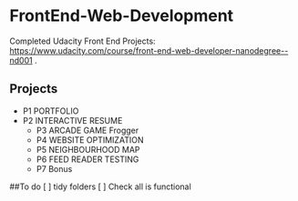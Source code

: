 # FrontEnd-Web-Development
Completed Udacity Front End Projects: https://www.udacity.com/course/front-end-web-developer-nanodegree--nd001 . 

## Projects
  - P1 PORTFOLIO 	
  - P2 INTERACTIVE RESUME
	- P3 ARCADE GAME Frogger 	
	- P4 WEBSITE OPTIMIZATION 	
	- P5 NEIGHBOURHOOD MAP 	
	- P6 FEED READER TESTING 
	- P7 Bonus 
	

##To do 
[ ] tidy folders
[ ] Check all is functional 
